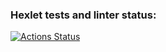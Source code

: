 ### Hexlet tests and linter status:
[![Actions Status](https://github.com/deus-ex-m/frontend-project-44/workflows/hexlet-check/badge.svg)](https://github.com/deus-ex-m/frontend-project-44/actions)